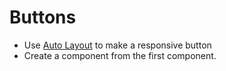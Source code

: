 # Buttons

* Use [Auto Layout](../Auto%20Layout.md) to make a responsive button
* Create a component from the first component.
